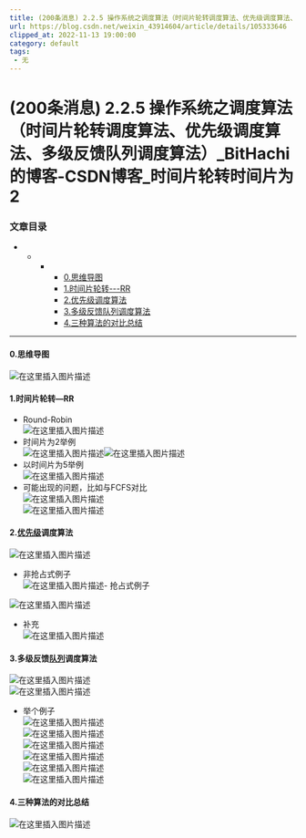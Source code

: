 ```yaml
---
title: (200条消息) 2.2.5 操作系统之调度算法（时间片轮转调度算法、优先级调度算法、多级反馈队列调度算法）_BitHachi的博客-CSDN博客_时间片轮转时间片为2
url: https://blog.csdn.net/weixin_43914604/article/details/105333646
clipped_at: 2022-11-13 19:00:00
category: default
tags: 
 - 无
---
```



# (200条消息) 2.2.5 操作系统之调度算法（时间片轮转调度算法、优先级调度算法、多级反馈队列调度算法）_BitHachi的博客-CSDN博客_时间片轮转时间片为2

### 文章目录

*   *   *   *   [0.思维导图](#0_2)
            *   [1.时间片轮转---RR](#1RR_4)
            *   [2.优先级调度算法](#2_14)
            *   [3.多级反馈队列调度算法](#3_22)
            *   [4.三种算法的对比总结](#4_33)

* * *

#### 0.思维导图

![在这里插入图片描述](assets/1668337200-78aeb222b19fc8fdfaca83182ea3398e.png)

#### 1.时间片轮转—RR

*   Round-Robin  
    ![在这里插入图片描述](assets/1668337200-de7c5132bb0110726cbbac64d87a83bc.png)
*   时间片为2举例  
    ![在这里插入图片描述](assets/1668337200-d873a2cf1f78a5b78b805e2320f3715f.png)![在这里插入图片描述](assets/1668337200-456039ec787563613f8165dacbd6c8d0.png)
*   以时间片为5举例  
    ![在这里插入图片描述](assets/1668337200-dadeae3f5f6903716868e23f030b20b0.png)
*   可能出现的问题，比如与FCFS对比  
    ![在这里插入图片描述](assets/1668337200-7fce4fbfa9ea00903b726d3c849eb63c.png)  
    ![在这里插入图片描述](assets/1668337200-456b6799f3c1ddd18c4a277a9f258c1a.png)

#### 2.[优先级](https://so.csdn.net/so/search?q=%E4%BC%98%E5%85%88%E7%BA%A7&spm=1001.2101.3001.7020)调度算法

![在这里插入图片描述](assets/1668337200-e89abfe56bdabcc9a51cf65dfe8aadb3.png)

*   非抢占式例子  
    ![在这里插入图片描述](assets/1668337200-0e28706f059e8ab2819e05a1391a9414.png)\- 抢占式例子

![在这里插入图片描述](assets/1668337200-05fb1e717070b98a1f16e6da7c1e0f28.png)

*   补充  
    ![在这里插入图片描述](assets/1668337200-baddc7c1c5eb60d7ec7a651ec26451a7.png)

#### 3.多级反馈[队列](https://so.csdn.net/so/search?q=%E9%98%9F%E5%88%97&spm=1001.2101.3001.7020)调度算法

![在这里插入图片描述](assets/1668337200-c33beddada8e174747a677b3923ce114.png)  
![在这里插入图片描述](assets/1668337200-77f54d456d37ca39f5483991ab0205ff.png)

*   举个例子  
    ![在这里插入图片描述](assets/1668337200-7116cba1d2a25fd738462cfe96bd03ff.png)  
    ![在这里插入图片描述](assets/1668337200-96e05e3501ef7c4ef70d516bbab7ef97.png)  
    ![在这里插入图片描述](assets/1668337200-5d1ead1bf09b4907b7d03717105ec152.png)  
    ![在这里插入图片描述](assets/1668337200-0bede37efd1b2a4583f9ca246e85464c.png)  
    ![在这里插入图片描述](assets/1668337200-02b88f90e184e62af53a762a640418ae.png)  
    ![在这里插入图片描述](assets/1668337200-67596b9d81e95637257fd409243ad1c4.png)

#### 4.三种算法的对比总结

![在这里插入图片描述](assets/1668337200-c1587fed47b36238fcd5375f3078c18e.png)